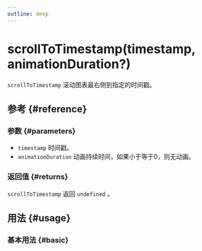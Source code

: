```yaml
---
outline: deep
---
```


# scrollToTimestamp(timestamp, animationDuration?)
`scrollToTimestamp` 滚动图表最右侧到指定的时间戳。

## 参考 {#reference}
<!-- @include: @/@views/api/references/instance/scrollToTimestamp.md -->

### 参数 {#parameters}
- `timestamp` 时间戳。
- `animationDuration` 动画持续时间，如果小于等于0，则无动画。

### 返回值 {#returns}
`scrollToTimestamp` 返回 `undefined` 。

## 用法 {#usage}
<script setup>
import ScrollToTimestamp from '../../@views/api/samples/scrollToTimestamp/index.vue'
</script>

### 基本用法 {#basic}
<ScrollToTimestamp/>